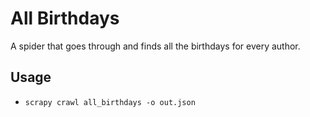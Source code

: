 # All Birthdays

A spider that goes through and finds all the birthdays for every author.

## Usage

- `scrapy crawl all_birthdays -o out.json`
